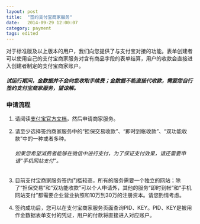 ```yaml
---
layout: post
title:  "签约支付宝商家服务"
date:   2014-09-29 12:00:07
category: payment
tags: edited
---
```


对于标准版及以上版本的用户，我们向您提供了与支付宝对接的功能。表单创建者可以使用自己的支付宝商家服务对含有商品字段的表单结算，用户的收款会直接进入创建者制定的支付宝商家账户。

##### 试运行期间，金数据并不会向您收取手续费；金数据不能直接代收款，需要您自行签约支付宝商家服务，望谅解。

### 申请流程

1. 请阅读[支付宝官方文档](https://b.alipay.com/order/help/helpIndex.htm)，然后申请商家服务。

2. 请至少选择签约商家服务中的“担保交易收款”、“即时到帐收款”、“双功能收款”中的一种或者多种。
	###### 如果您希望消费者能够在微信中进行支付，为了保证支付效果，请还需要申请“手机网站支付”。

3. 目前支付宝商家服务签约门槛较高，所有的服务需要一个独立的网站；除了“担保交易”和“双功能收款”可以个人申请外，其他的服务“即时到帐”和“手机网站支付”都需要企业营业执照和10万到30万的注册资本。请您酌情考虑。

4. 签约成功后，您可以在支付宝商家服务页面查询PID、KEY。PID、KEY是被用作金数据表单支付的凭证，用户的付款将直接进入对应账户。
